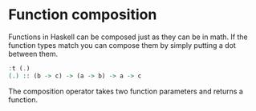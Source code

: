 # Function composition

Functions in Haskell can be composed just as they can be in math.  If the
function types match you can compose them by simply putting a dot between them.

``` haskell
:t (.)
(.) :: (b -> c) -> (a -> b) -> a -> c
```

The composition operator takes two function parameters and returns a function.
